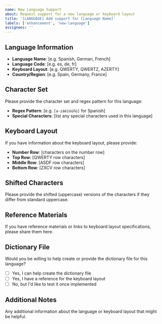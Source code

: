 ```yaml
---
name: New Language Support
about: Request support for a new language or keyboard layout
title: '[LANGUAGE] Add support for [Language Name]'
labels: ['enhancement', 'new-language']
assignees: ''
---
```


## Language Information
- **Language Name**: [e.g. Spanish, German, French]
- **Language Code**: [e.g. es, de, fr]
- **Keyboard Layout**: [e.g. QWERTY, QWERTZ, AZERTY]
- **Country/Region**: [e.g. Spain, Germany, France]

## Character Set
Please provide the character set and regex pattern for this language:
- **Regex Pattern**: [e.g. `[a-záéíóúñü]` for Spanish]
- **Special Characters**: [list any special characters used in this language]

## Keyboard Layout
If you have information about the keyboard layout, please provide:
- **Number Row**: [characters on the number row]
- **Top Row**: [QWERTY row characters]
- **Middle Row**: [ASDF row characters]
- **Bottom Row**: [ZXCV row characters]

## Shifted Characters
Please provide the shifted (uppercase) versions of the characters if they differ from standard uppercase.

## Reference Materials
If you have reference materials or links to keyboard layout specifications, please share them here.

## Dictionary File
Would you be willing to help create or provide the dictionary file for this language?
- [ ] Yes, I can help create the dictionary file
- [ ] Yes, I have a reference for the keyboard layout
- [ ] No, but I'd like to test it once implemented

## Additional Notes
Any additional information about the language or keyboard layout that might be helpful.
